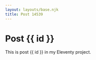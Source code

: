 ```yaml
---
layout: layouts/base.njk
title: Post 14539
---
```


# Post {{ id }}

This is post {{ id }} in my Eleventy project.
